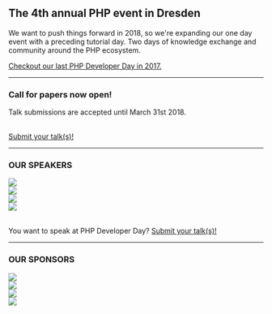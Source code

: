 <h2>The 4th annual PHP event in Dresden</h2>

We want to push things forward in 2018, so we're expanding our one day event with a preceding tutorial day. 
Two days of knowledge exchange and community around the PHP ecosystem. 

[Checkout our last PHP Developer Day in 2017.](http://phpug-dresden.org/en/phpdd17.html)

<hr class="blockspace">

<div class="teaser">
    <div class="row">
        <div class="col-xs-12 col-sm-12 col-md-7 col-lg-8">
            <h3>Call for papers now open!</h3>
            <p>
                Talk submissions are accepted until March 31st 2018.
            </p>
        </div>
        <div class="col-xs-12 col-sm-12 col-md-5 col-lg-4">
            <br>
            <a href="@cfp_url@" target="_blank" title="Submit your talk(s)" class="btn btn-block btn-lg btn-default text-uppercase pull-right">
                Submit your talk(s)!
            </a>
        </div>
    </div>
</div>

<hr class="blockspace">

### OUR SPEAKERS

<div class="row">
    <div class="col-xs-6 col-sm-6 col-md-3 col-lg-3">
        <img src="https://placehold.it/200x250/f3f3f3/000000/?text=YOU%3F&" class="img-responsive img-speaker">
    </div>
    <div class="col-xs-6 col-sm-6 col-md-3 col-lg-3">
        <img src="https://placehold.it/200x250/f3f3f3/000000/?text=YOU%3F&" class="img-responsive img-speaker">
    </div>
    <div class="col-xs-6 col-sm-6 col-md-3 col-lg-3">
        <img src="https://placehold.it/200x250/f3f3f3/000000/?text=YOU%3F&" class="img-responsive img-speaker">
    </div>
    <div class="col-xs-6 col-sm-6 col-md-3 col-lg-3">
        <img src="https://placehold.it/200x250/f3f3f3/000000/?text=YOU%3F&" class="img-responsive img-speaker">
    </div>
</div>

<br>
<p>
    You want to speak at PHP Developer Day?
    <a href="@cfp_url@" target="_blank" title="Submit your talk(s)">
        Submit your talk(s)!
    </a>
</p>

<hr class="blockspace">

### OUR SPONSORS

<div class="row">
    <div class="col-xs-6 col-sm-6 col-md-3 col-lg-3">
        <img src="https://placehold.it/200x250/f3f3f3/000000/?text=COMPANY" class="img-responsive img-speaker">
    </div>
    <div class="col-xs-6 col-sm-6 col-md-3 col-lg-3">
        <img src="https://placehold.it/200x250/f3f3f3/000000/?text=COMPANY" class="img-responsive img-speaker">
    </div>
    <div class="col-xs-6 col-sm-6 col-md-3 col-lg-3">
        <img src="https://placehold.it/200x250/f3f3f3/000000/?text=COMPANY" class="img-responsive img-speaker">
    </div>
    <div class="col-xs-6 col-sm-6 col-md-3 col-lg-3">
        <img src="https://placehold.it/200x250/f3f3f3/000000/?text=COMPANY" class="img-responsive img-speaker">
    </div>
</div>
